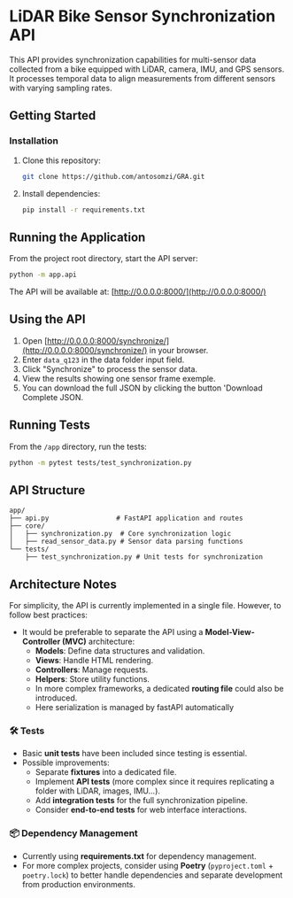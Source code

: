 # LiDAR Bike Sensor Synchronization API

This API provides synchronization capabilities for multi-sensor data collected from a bike equipped with LiDAR, camera, IMU, and GPS sensors. It processes temporal data to align measurements from different sensors with varying sampling rates.

## Getting Started

### Installation

1. Clone this repository:

   ```bash
   git clone https://github.com/antosomzi/GRA.git
   ```

2. Install dependencies:

   ```bash
   pip install -r requirements.txt
   ```

## Running the Application

From the project root directory, start the API server:

```bash
python -m app.api
```

The API will be available at: [http://0.0.0.0:8000/](http://0.0.0.0:8000/)

## Using the API

1. Open [http://0.0.0.0:8000/synchronize/](http://0.0.0.0:8000/synchronize/) in your browser.
2. Enter `data_q123` in the data folder input field.
3. Click "Synchronize" to process the sensor data.
4. View the results showing one sensor frame exemple.
5. You can download the full JSON by clicking the button 'Download Complete JSON.


## Running Tests

From the `/app` directory, run the tests:

```bash
python -m pytest tests/test_synchronization.py
```

## API Structure

```
app/
├── api.py                 # FastAPI application and routes
├── core/
│   ├── synchronization.py  # Core synchronization logic
│   ├── read_sensor_data.py # Sensor data parsing functions
└── tests/
    ├── test_synchronization.py # Unit tests for synchronization
```

## Architecture Notes
For simplicity, the API is currently implemented in a single file. However, to follow best practices:  

- It would be preferable to separate the API using a **Model-View-Controller (MVC)** architecture:  
  - **Models**: Define data structures and validation.  
  - **Views**: Handle HTML rendering.  
  - **Controllers**: Manage requests.  
  - **Helpers**: Store utility functions.  
  - In more complex frameworks, a dedicated **routing file** could also be introduced.
  - Here serialization is managed by fastAPI automatically

### 🛠️ Tests
- Basic **unit tests** have been included since testing is essential.  
- Possible improvements:  
  - Separate **fixtures** into a dedicated file.  
  - Implement **API tests** (more complex since it requires replicating a folder with LiDAR, images, IMU...).  
  - Add **integration tests** for the full synchronization pipeline.  
  - Consider **end-to-end tests** for web interface interactions.  

### 📦 Dependency Management
- Currently using **requirements.txt** for dependency management.  
- For more complex projects, consider using **Poetry** (`pyproject.toml` + `poetry.lock`) to better handle dependencies and separate development from production environments.  
